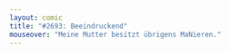 ```yaml
---
layout: comic
title: "#2693: Beeindruckend"
mouseover: "Meine Mutter besitzt übrigens MaNieren."
---
```

